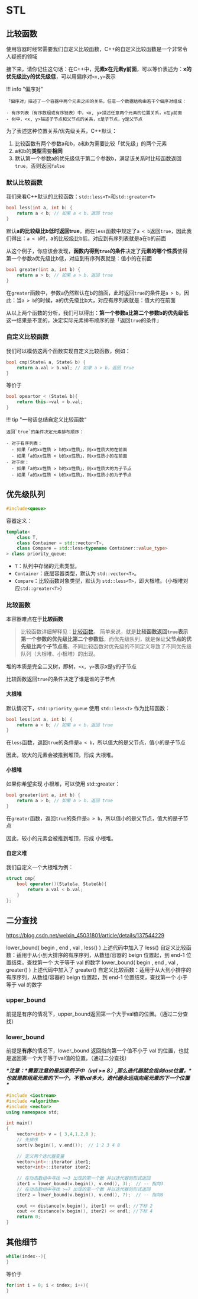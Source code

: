 # STL

## 比较函数

使用容器时经常需要我们自定义比较函数，C++的自定义比较函数是一个非常令人疑惑的领域

接下来，请你记住这句话：在C++中，**元素x在元素y前面**，可以等价表述为：**x的优先级比y的优先级低**，可以用偏序对`<x,y>`表示

!!! info "偏序对"

	「偏序对」描述了一个容器中两个元素之间的关系，任意一个数据结构由若干个偏序对组成：

	- 有序列表（有序数组或有序链表）中，<x, y>描述任意两个元素的位置关系，x在y前面
	- 树中，<x, y>描述子节点和父节点的关系，x是子节点，y是父节点

	

为了表述这种位置关系/优先级关系，C++默认：

1. 比较函数有两个参数a和b，a和b为需要比较「优先级」的两个元素
2. a和b的**类型**需要**相同**
3. 默认第一个参数a的优先级低于第二个参数b，满足该关系时比较函数返回`true`，否则返回`false`

### 默认比较函数

我们来看C++默认的比较函数：`std::less<T>`和`std::greater<T>`

```C++
bool less(int a, int b) {
    return a < b; // 如果 a < b，返回 true
}
```

默认**a的比较级比b低时返回true**，而在`less`函数中规定了`a < b`返回`true`，因此我们得出：`a < b`时，a的比较级比b低，对应到有序列表就是a在b的前面

从这个例子，你应该会发现，**函数内得到`true`的条件**决定了**元素的哪个性质**使得第一个参数a优先级比b低，对应到有序列表就是：值小的在前面

```C++
bool greater(int a, int b) {
    return a > b; // 如果 a > b，返回 true
}
```

在`greater`函数中，参数a仍然默认在b的前面，此时返回`true`的条件是`a > b`，因此：当`a > b`的时候，a的优先级比b大，对应有序列表就是：值大的在前面

从以上两个函数的分析，我们可以得出：**第一个参数a比第二个参数b的优先级低**这一结果是不变的，决定实际元素排布顺序的是「返回`true`的条件」

### 自定义比较函数

我们可以模仿这两个函数实现自定义比较函数，例如：

```C++
bool cmp(State& a, State& b) {
    return a.val > b.val; // 如果 a > b，返回 true
}
```

等价于

```C++
bool opeartor < (State& b){
    return this->val > b.val;
}
```

!!! tip "一句话总结自定义比较函数“

	返回`true`的条件决定元素排布顺序：

	- 对于有序列表：
      - 如果「a的xx性质 > b的xx性质」，则xx性质大的在前面
      - 如果「a的xx性质 < b的xx性质」，则xx性质小的在前面
    - 对于树：
      - 如果「a的xx性质 > b的xx性质」，则xx性质大的为子节点
      - 如果「a的xx性质 < b的xx性质」，则xx性质小的为子节点


## 优先级队列

```C++
#include<queue>
```

容器定义：

```C++
template<
    class T,
    class Container = std::vector<T>,
    class Compare = std::less<typename Container::value_type>
> class priority_queue;
```

- `T`：队列中存储的元素类型。
- `Container`：底层容器类型，默认为 `std::vector<T>`。
- `Compare`：比较函数对象类型，默认为 `std::less<T>`，即大根堆。（小根堆对应`std::greater<T>`）

### 比较函数

本容器难点在于**比较函数**

>比较函数详细解释见：[比较函数](#比较函数)。
简单来说，就是**比较函数返回`true`表示第一个参数的优先级比第二个参数低**，而优先级队列，就是保证**父节点的优先级比两个子节点高**，不同比较函数对优先级的不同定义导致了不同优先级队列（大根堆、小根堆）的出现。

堆的本质是完全二叉树，即树，`<x, y>`表示x是y的子节点

比较函数返回`true`的条件决定了谁是谁的子节点

#### 大根堆

默认情况下，`std::priority_queue` 使用 `std::less<T>` 作为比较函数：

```C++
bool less(int a, int b) {
    return a < b; // 如果 a < b，返回 true
}
```

在`less`函数，返回`true`的条件是`a < b`，所以值大的是父节点，值小的是子节点

因此，较大的元素会被推到堆顶，形成 大根堆。

#### 小根堆

如果你希望实现 小根堆，可以使用 std::greater<T>：

```C++
bool greater(int a, int b) {
    return a > b; // 如果 a > b，返回 true
}
```

在`greater`函数，返回`true`的条件是`a > b`，所以值小的是父节点，值大的是子节点

因此，较小的元素会被推到堆顶，形成 小根堆。

#### 自定义堆

我们自定义一个大根堆为例：

```C++
struct cmp{
	bool operator()(State&a, State&b){
		return a.val < b.val;
	}
};
```

## 二分查找

https://blog.csdn.net/weixin_45031801/article/details/137544229

lower_bound( begin , end , val , less<type>() )
上述代码中加入了 less<type>() 自定义比较函数：适用于从小到大排序的有序序列，从数组/容器的 beign 位置起，到 end-1 位置结束，查找第一个 大于等于 val 的数字
lower_bound( begin , end , val , greater<type>() )
上述代码中加入了 greater<type>() 自定义比较函数：适用于从大到小排序的有序序列，从数组/容器的 beign 位置起，到 end-1 位置结束，查找第一个 小于等于 val 的数字

### upper_bound

前提是有序的情况下，upper_bound返回第一个大于val值的位置。（通过二分查找）

### lower_bound

前提是**有序**的情况下，lower_bound 返回指向第一个值不小于 val 的位置，也就是返回第一个大于等于val值的位置。（通过二分查找）

***\*注意：\****需要注意的是如果例子中（val >= 8）,那么迭代器就会指向last位置，***\*也就是数组尾元素的下一个，不管val多大，迭代器永远指向尾元素的下一个位置\****

```c++
#include <iostream>
#include <algorithm>
#include <vector>
using namespace std;
 
int main()
{
	vector<int> v = { 3,4,1,2,8 };
	// 先排序
	sort(v.begin(), v.end());  // 1 2 3 4 8
 
	// 定义两个迭代器变量
	vector<int>::iterator iter1;
	vector<int>::iterator iter2;
 
	// 在动态数组中寻找 >=3 出现的第一个数 并以迭代器的形式返回
	iter1 = lower_bound(v.begin(), v.end(), 3);  // -- 指向3
	// 在动态数组中寻找 >=7 出现的第一个数 并以迭代器的形式返回
	iter2 = lower_bound(v.begin(), v.end(), 7);  // -- 指向8
 
	cout << distance(v.begin(), iter1) << endl; //下标 2
	cout << distance(v.begin(), iter2) << endl; //下标 4 
	return 0;
}

```

## 其他细节

```C++
while(index--){
}
```

等价于

```C++
for(int i = 0; i < index; i++){
}
```


